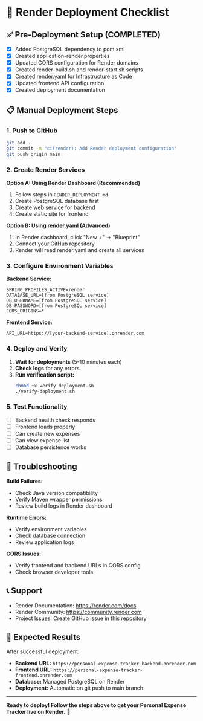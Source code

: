 # 🚀 Render Deployment Checklist

## ✅ Pre-Deployment Setup (COMPLETED)
- [x] Added PostgreSQL dependency to pom.xml
- [x] Created application-render.properties
- [x] Updated CORS configuration for Render domains
- [x] Created render-build.sh and render-start.sh scripts
- [x] Created render.yaml for Infrastructure as Code
- [x] Updated frontend API configuration
- [x] Created deployment documentation

## 📋 Manual Deployment Steps

### 1. Push to GitHub
```bash
git add .
git commit -m "ci(render): Add Render deployment configuration"
git push origin main
```

### 2. Create Render Services

**Option A: Using Render Dashboard (Recommended)**
1. Follow steps in `RENDER_DEPLOYMENT.md`
2. Create PostgreSQL database first
3. Create web service for backend
4. Create static site for frontend

**Option B: Using render.yaml (Advanced)**
1. In Render dashboard, click "New +" → "Blueprint"
2. Connect your GitHub repository
3. Render will read render.yaml and create all services

### 3. Configure Environment Variables

**Backend Service:**
```
SPRING_PROFILES_ACTIVE=render
DATABASE_URL=[from PostgreSQL service]
DB_USERNAME=[from PostgreSQL service]
DB_PASSWORD=[from PostgreSQL service]
CORS_ORIGINS=*
```

**Frontend Service:**
```
API_URL=https://[your-backend-service].onrender.com
```

### 4. Deploy and Verify

1. **Wait for deployments** (5-10 minutes each)
2. **Check logs** for any errors
3. **Run verification script:**
   ```bash
   chmod +x verify-deployment.sh
   ./verify-deployment.sh
   ```

### 5. Test Functionality

- [ ] Backend health check responds
- [ ] Frontend loads properly  
- [ ] Can create new expenses
- [ ] Can view expense list
- [ ] Database persistence works

## 🔧 Troubleshooting

**Build Failures:**
- Check Java version compatibility
- Verify Maven wrapper permissions
- Review build logs in Render dashboard

**Runtime Errors:**
- Verify environment variables
- Check database connection
- Review application logs

**CORS Issues:**
- Verify frontend and backend URLs in CORS config
- Check browser developer tools

## 📞 Support

- Render Documentation: https://render.com/docs
- Render Community: https://community.render.com
- Project Issues: Create GitHub issue in this repository

## 🎯 Expected Results

After successful deployment:

- **Backend URL:** `https://personal-expense-tracker-backend.onrender.com`
- **Frontend URL:** `https://personal-expense-tracker-frontend.onrender.com`
- **Database:** Managed PostgreSQL on Render
- **Deployment:** Automatic on git push to main branch

---

**Ready to deploy! Follow the steps above to get your Personal Expense Tracker live on Render.** 🚀